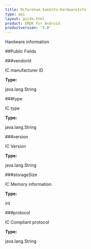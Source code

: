 ```yaml
---
title: MifareSam.SamInfo.HardwareInfo
type: api
layout: guide.html
product: EMDK For Android
productversion: '5.0'
---
```



Hardware information

##Public Fields

###vendorId

IC manufacturer ID

**Type:**

java.lang.String

###type

IC type

**Type:**

java.lang.String

###version

IC Version

**Type:**

java.lang.String

###storageSize

IC Memory information

**Type:**

int

###protocol

IC Compliant protocol

**Type:**

java.lang.String


